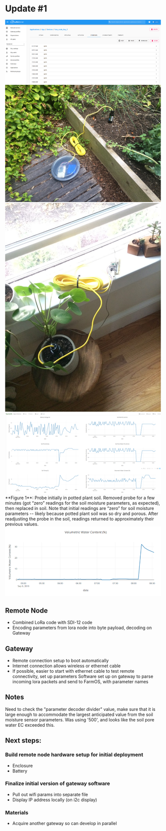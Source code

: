 # Update #1

<img src="assets/gateway.png">

<img src="assets/garden_test.JPG">

<img src="assets/potted_test.JPG">

<img src="assets/probe_removal_replace_readjust.png">
**Figure 1**:  Probe initially in potted plant soil.  Removed probe for a few minutes (got “zero” readings for the soil moisture parameters, as expected), then replaced in soil.  Note that initial readings are “zero” for soil moisture parameters -- likely because potted plant soil was so dry and porous.  After readjusting the probe in the soil, readings returned to approximately their previous values. 

<img src="assets/vol_water_content.png">

## Remote Node

- Combined LoRa code with SDI-12 code
- Encoding parameters from lora node into byte payload, decoding on Gateway

## Gateway

- Remote connection setup to boot automatically 
- Internet connection allows wireless or ethernet cable
- If possible, easier to start with ethernet cable to test remote connectivity, set up parameters
Software set up on gateway to parse incoming lora packets and send to FarmOS, with parameter names

## Notes

Need to check the "parameter decoder divider" value, make sure that it is large enough to accommodate the largest anticipated value from the soil moisture sensor parameters.  Was using '500', and looks like the soil pore water EC exceeded this. 

## Next steps:

### Build remote node hardware setup for initial deployment
- Enclosure
- Battery

### Finalize initial version of gateway software
- Pull out wifi params into separate file
- Display IP address locally (on i2c display)

### Materials

- Acquire another gateway so can develop in parallel


